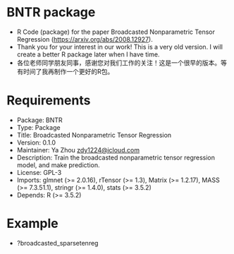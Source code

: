 # BNTR package
- R Code (package) for the paper Broadcasted Nonparametric Tensor Regression (https://arxiv.org/abs/2008.12927). 
- Thank you for your interest in our work! This is a very old version. I will create a better R package later when I have time.
- 各位老师同学朋友同事，感谢您对我们工作的关注！这是一个很早的版本。等有时间了我再制作一个更好的R包。





# Requirements
- Package: BNTR
- Type: Package
- Title: Broadcasted Nonparametric Tensor Regression
- Version: 0.1.0
- Maintainer: Ya Zhou <zdy1224@icloud.com>
- Description: Train the broadcasted nonparametric tensor regression model, and make prediction.
- License: GPL-3
- Imports: glmnet (>= 2.0.16), rTensor (>= 1.3), Matrix (>= 1.2.17), MASS
        (>= 7.3.51.1), stringr (>= 1.4.0), stats (>= 3.5.2)
- Depends: R (>= 3.5.2)

# Example 
- ?broadcasted_sparsetenreg

